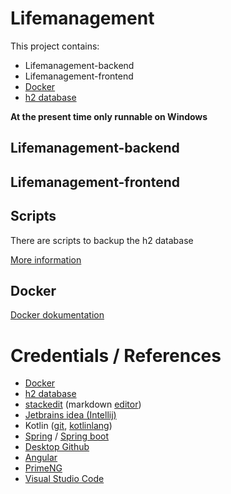 # Lifemanagement
This project contains:

 - Lifemanagement-backend
 - Lifemanagement-frontend
 - [Docker](https://www.docker.com/)
 - [h2 database](https://www.h2database.com/html/main.html)

**At the present time only runnable on Windows**

## Lifemanagement-backend

## Lifemanagement-frontend

## Scripts
There are scripts to backup the h2 database

[More information](scripts/README.md)

## Docker
[Docker dokumentation](docker-documentation.md)

# Credentials / References

 - [Docker](https://www.docker.com/)
 - [h2 database](https://www.h2database.com/html/main.html)
 - [stackedit](https://stackedit.io/) (markdown [editor](https://stackedit.io/app#))
 - [Jetbrains idea (Intellij)](https://www.jetbrains.com/de-de/idea/)
 - Kotlin ([git](https://github.com/JetBrains/kotlin), [kotlinlang](https://kotlinlang.org/))
 - [Spring](https://spring.io/) / [Spring boot](https://spring.io/projects/spring-boot)
 - [Desktop Github](https://desktop.github.com/)
 - [Angular](https://angular.io/)
 - [PrimeNG](https://www.primefaces.org/primeng/)
 - [Visual Studio Code](https://code.visualstudio.com/)
